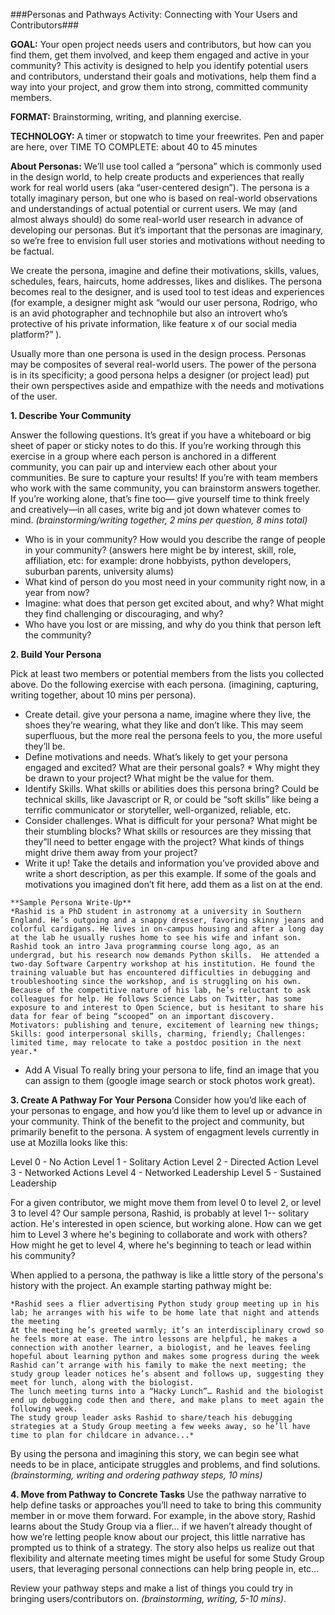###Personas and Pathways Activity: Connecting with Your Users and Contributors###

**GOAL:** Your open project needs users and contributors, but how can you find them, get them involved, and keep them engaged and active in your community? This activity is designed to help you identify potential users and contributors, understand their goals and motivations, help them find a way into your project, and grow them into strong, committed community members.

**FORMAT:** Brainstorming, writing, and planning exercise.

**TECHNOLOGY:** A timer or stopwatch to time your freewrites. Pen and paper are here, over TIME TO COMPLETE: about 40 to 45 minutes

**About Personas:** We’ll use tool called a “persona” which is commonly used in the design world, to help create products and experiences that really work for real world users  (aka “user-centered design”). The persona is a totally imaginary person, but one who is based on real-world observations and understandings of actual potential or current users. We may (and almost always should) do some real-world user research in advance of developing our personas. But it’s important that the personas are imaginary, so we’re free to envision full user stories and motivations without needing to be factual.

We create the persona, imagine and define their motivations, skills,  values, schedules, fears, haircuts, home addresses, likes and dislikes. The persona becomes real to the designer, and is used tool to test ideas and experiences (for example, a designer might ask “would our user persona, Rodrigo, who is an avid photographer and technophile but also an introvert who’s protective of his private information, like feature x of our social media platform?” ).

Usually more than one persona is used in the design process. Personas may be composites of several real-world users. The power of the persona is in its specificity; a good persona helps a designer (or project lead) put their own perspectives aside and empathize with the needs and motivations of the user.

**1. Describe Your Community**

Answer the following questions. It’s great if you have a whiteboard or big sheet of paper or sticky notes to do this. If you’re working through this exercise in a group where each person is anchored in a different community, you can pair up and interview each other about your communities. Be sure to capture your results! If you’re with team members who work with the same community, you can brainstorm answers together. If you’re working alone, that’s fine too— give yourself time to think freely and creatively—in all cases, write big and jot down whatever comes to mind. *(brainstorming/writing together, 2 mins per question, 8 mins total)*

* Who is in your community? How would you describe the range of people in your community? (answers here might be by interest, skill, role, affiliation, etc: for example: drone hobbyists, python developers, suburban parents, university alums)
* What kind of person do you most need in your community right now, in a year from now?
* Imagine: what does that person get excited about, and why? What might they find challenging or discouraging, and why?
* Who have you lost or are missing, and why do you think that person left the community?

**2. Build Your Persona**

Pick at least two members or potential members from the lists you collected above. Do the following exercise with each persona. (imagining, capturing, writing together, about 10 mins per persona).
* Create detail. give your persona a name, imagine where they live, the shoes they’re wearing, what they like and don’t like. This may seem superfluous, but the more real the persona feels to you, the more useful they’ll be.
* Define motivations and needs. What’s likely to get your persona engaged and excited? What are their personal goals? * Why might they be drawn to your project? What might be the value for them.
* Identify Skills. What skills or abilities does this persona bring? Could be technical skills, like Javascript or R, or could be “soft skills” like being a terrific communicator or storyteller, well-organized, reliable, etc.
* Consider challenges. What is difficult for your persona? What might be their stumbling blocks? What skills or resources are they missing that they”ll need to better engage with the project? What kinds of things might drive them away from your project?
* Write it up! Take the details and information you’ve provided above and write a short description, as per this example. If some of the goals and motivations you imagined don’t fit here, add them as a list on at the end.
```
**Sample Persona Write-Up**
*Rashid is a PhD student in astronomy at a university in Southern England. He’s outgoing and a snappy dresser, favoring skinny jeans and colorful cardigans. He lives in on-campus housing and after a long day at the lab he usually rushes home to see his wife and infant son. Rashid took an intro Java programming course long ago, as an undergrad, but his research now demands Python skills.  He attended a two-day Software Carpentry workshop at his institution. He found the training valuable but has encountered difficulties in debugging and troubleshooting since the workshop, and is struggling on his own. Because of the competitive nature of his lab, he’s reluctant to ask colleagues for help. He follows Science Labs on Twitter, has some exposure to and interest to Open Science, but is hesitant to share his data for fear of being “scooped” on an important discovery. Motivators: publishing and tenure, excitement of learning new things; Skills: good interpersonal skills, charming, friendly; Challenges: limited time, may relocate to take a postdoc position in the next year.*
```
* Add A Visual To really bring your persona to life, find an image that you can assign to them (google image search or stock photos work great).  

**3. Create A Pathway For Your Persona**
Consider how you’d like each of your personas to engage, and how you’d like them to level up or advance in your community. Think of the benefit to the project and community, but primarily benefit to the persona. A system of engagment levels currently in use at Mozilla looks like this: 

Level 0 - No Action
Level 1 - Solitary Action
Level 2 - Directed Action
Level 3 - Networked Actions
Level 4 - Networked Leadership
Level 5 - Sustained Leadership

For a given contributor, we might move them from level 0 to level 2, or level 3 to level 4? Our sample persona, Rashid, is probably at level 1-- solitary action. He's interested in open science, but working alone. How can we get him to Level 3 where he's begining to collaborate and work with others? How might he get to level 4, where he's beginning to teach or lead within his community? 

When applied to a persona, the pathway is like a little story of the persona's history with the project. An example starting pathway might be:
```
*Rashid sees a flier advertising Python study group meeting up in his lab; he arranges with his wife to be home late that night and attends the meeting
At the meeting he’s greeted warmly; it’s an interdisciplinary crowd so he feels more at ease. The intro lessons are helpful, he makes a connection with another learner, a biologist, and he leaves feeling hopeful about learning python and makes some progress during the week
Rashid can’t arrange with his family to make the next meeting; the study group leader notices he’s absent and follows up, suggesting they meet for lunch, along with the biologist.  
The lunch meeting turns into a “Hacky Lunch”… Rashid and the biologist end up debugging code then and there, and make plans to meet again the following week.
The study group leader asks Rashid to share/teach his debugging strategies at a Study Group meeting a few weeks away, so he’ll have time to plan for childcare in advance...*
```

By using the persona and imagining this story, we can begin see what needs to be in place, anticipate struggles and problems, and find solutions. *(brainstorming, writing and ordering pathway steps, 10 mins)*

**4. Move from Pathway to Concrete Tasks**
Use the pathway narrative to help define tasks or approaches you’ll need to take to bring this community member in or move them forward. For example, in the above story, Rashid learns about the Study Group via a flier… if we haven’t already thought of how we’re letting people know about our project, this little narrative has prompted us to think of a strategy. The story also helps us realize out that flexibility and alternate meeting times might be useful for some Study Group users,  that leveraging personal connections can help bring people in, etc…  

Review your pathway steps and make a list of things you could try in bringing users/contributors on. *(brainstorming, writing, 5-10 mins)*.


